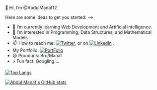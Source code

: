 
👋 Hi, I’m @AbdulManaf12

Here are some ideas to get you started:
-->
- 🌱 I’m currently learning Web Development and Artificial Intelligence.
- 👀 I’m interested in Programming, Data Structures, and Mathematical Models.
- 📫 How to reach me: [![Twitter][1.2]][1], or on [![LinkedIn][2.2]][2] .
- My Portfolio: [![PortFolio][3.1]][3]
- 😄 Pronouns: Bro/Manaf
- ⚡ Fun fact: Googling....



[![Top Langs](https://github-readme-stats.vercel.app/api/top-langs/?username=AbdulManaf12&layout=compact)](https://github.com/AbdulManaf12/github-readme-stats)


[![Abdul Manaf's GitHub stats](https://github-readme-stats.vercel.app/api?username=AbdulManaf12)](https://github.com/AbdulManaf12/github-readme-stats)






<!-- Icons --> 

[1.2]: https://img.icons8.com/color/24/000000/twitter--v2.png
[2.2]: https://img.icons8.com/color/24/000000/linkedin.png
[3.1]: https://img.icons8.com/external-flatart-icons-flat-flatarticons/24/000000/external-portfolio-contact-flatart-icons-flat-flatarticons.png


<!-- Links to your social media accounts -->
[1]: https://twitter.com/Abdul1Manaf
[2]: https://www.linkedin.com/in/abdul-manaf-6493a3188
[3]: https://abdulmanaf12.github.io/ 
